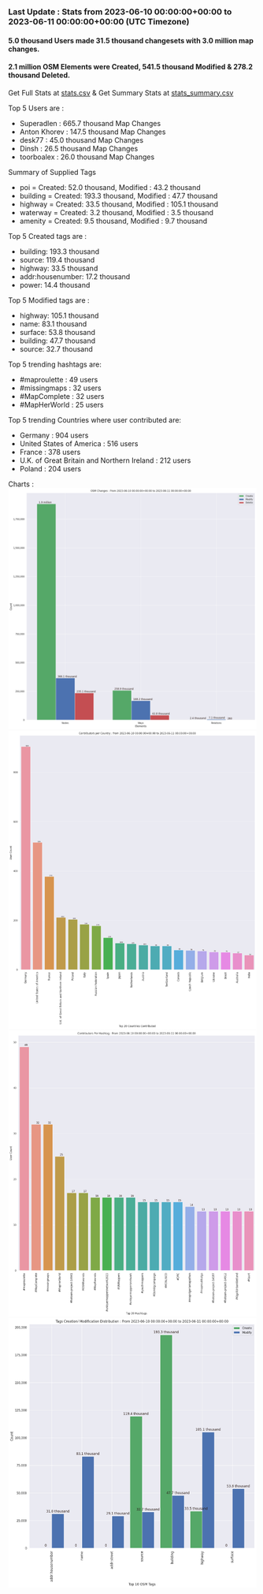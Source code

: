 ### Last Update : Stats from 2023-06-10 00:00:00+00:00 to 2023-06-11 00:00:00+00:00 (UTC Timezone)

#### 5.0 thousand Users made 31.5 thousand changesets with 3.0 million map changes.
#### 2.1 million OSM Elements were Created, 541.5 thousand Modified & 278.2 thousand Deleted.
Get Full Stats at [stats.csv](/stats/Global/Daily/stats.csv)
 & Get Summary Stats at [stats_summary.csv](/stats/Global/Daily/stats_summary.csv)

Top 5 Users are : 
- Superadlen : 665.7 thousand Map Changes
- Anton Khorev : 147.5 thousand Map Changes
- desk77 : 45.0 thousand Map Changes
- Dinsh : 26.5 thousand Map Changes
- toorboalex : 26.0 thousand Map Changes

Summary of Supplied Tags
- poi = Created: 52.0 thousand, Modified : 43.2 thousand
- building = Created: 193.3 thousand, Modified : 47.7 thousand
- highway = Created: 33.5 thousand, Modified : 105.1 thousand
- waterway = Created: 3.2 thousand, Modified : 3.5 thousand
- amenity = Created: 9.5 thousand, Modified : 9.7 thousand


Top 5 Created tags are :
- building: 193.3 thousand
- source: 119.4 thousand
- highway: 33.5 thousand
- addr:housenumber: 17.2 thousand
- power: 14.4 thousand


Top 5 Modified tags are :
- highway: 105.1 thousand
- name: 83.1 thousand
- surface: 53.8 thousand
- building: 47.7 thousand
- source: 32.7 thousand


Top 5 trending hashtags are:
- #maproulette : 49 users
- #missingmaps : 32 users
- #MapComplete : 32 users
- #MapHerWorld : 25 users


Top 5 trending Countries where user contributed are:
- Germany : 904 users
- United States of America : 516 users
- France : 378 users
- U.K. of Great Britain and Northern Ireland : 212 users
- Poland : 204 users


 Charts : 
![Alt text](./stats_osm_changes.png) 
![Alt text](./stats_users_per_country.png) 
![Alt text](./stats_users_per_hashtag.png) 
![Alt text](./stats_tags.png) 

